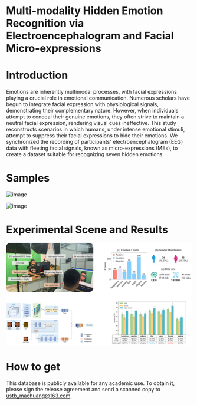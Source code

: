 # Multi-modality Hidden Emotion Recognition via Electroencephalogram and Facial Micro-expressions

# Introduction

Emotions are inherently multimodal processes, with facial expressions playing a crucial role in emotional communication. Numerous scholars have begun to integrate facial expression with physiological signals, demonstrating their complementary nature. However, when individuals attempt to conceal their genuine emotions, they often strive to maintain a neutral facial expression, rendering visual cues ineffective. This study reconstructs scenarios in which humans, under intense emotional stimuli, attempt to suppress their facial expressions to hide their emotions. We synchronized the recording of participants' electroencephalogram (EEG) data with fleeting facial signals, known as micro-expressions (MEs), to create a dataset suitable for recognizing seven hidden emotions. 

# Samples
![image](samples-1.gif)

![image](samples-2.gif)

# Experimental Scene and Results
![image](pic.png)

# How to get

This database is publicly available for any academic use. To obtain it, please sign the release agreement and send a scanned copy to ustb_machuang@163.com.

